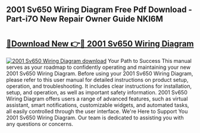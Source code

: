 ## 2001 Sv650 Wiring Diagram Free Pdf Download - Part-i7O New Repair Owner Guide NKI6M

# <h2><a href="http://dfj98ho.blite.top/?on=2001+Sv650+Wiring+Diagram">🔗Download New 👉🔴 2001 Sv650 Wiring Diagram</a></h2>

[![2001 Sv650 Wiring Diagram download](https://i.imgur.com/lujVjoI.png)](http://dfj98ho.blite.top/?on=2001+Sv650+Wiring+Diagram)
Your Path to Success This manual serves as your roadmap to confidently operating and maintaining your new 2001 Sv650 Wiring Diagram. Before using your 2001 Sv650 Wiring Diagram, please refer to this user manual for detailed instructions on product setup, operation, and troubleshooting. It includes clear instructions for installation, setup, and operation, as well as important safety information. 2001 Sv650 Wiring Diagram offers users a range of advanced features, such as virtual assistant, smart notifications, customizable widgets, and automated tasks, all easily controlled through the user interface. We're Here to Support You 2001 Sv650 Wiring Diagram. Our team is dedicated to assisting you with any questions or concerns.
